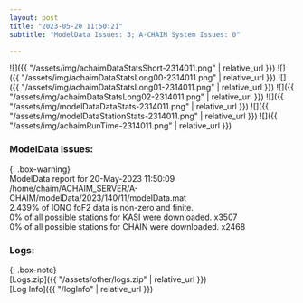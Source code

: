 ```yaml
---
layout: post
title: "2023-05-20 11:50:21"
subtitle: "ModelData Issues: 3; A-CHAIM System Issues: 0"

---
```


![]({{ "/assets/img/achaimDataStatsShort-2314011.png" | relative_url }})
![]({{ "/assets/img/achaimDataStatsLong00-2314011.png" | relative_url }})
![]({{ "/assets/img/achaimDataStatsLong01-2314011.png" | relative_url }})
![]({{ "/assets/img/achaimDataStatsLong02-2314011.png" | relative_url }})
![]({{ "/assets/img/modelDataDataStats-2314011.png" | relative_url }})
![]({{ "/assets/img/modelDataStationStats-2314011.png" | relative_url }})
![]({{ "/assets/img/achaimRunTime-2314011.png" | relative_url }})


### ModelData Issues:  
  
{: .box-warning}  
 ModelData report for 20-May-2023 11:50:09   
 /home/chaim/ACHAIM_SERVER/A-CHAIM/modelData/2023/140/11/modelData.mat   
 2.439% of IONO foF2 data is non-zero and finite.   
 0% of all possible stations for KASI were downloaded. x3507   
 0% of all possible stations for CHAIN were downloaded. x2468   
  


### Logs:  
  
{: .box-note}  
[Logs.zip]({{ "/assets/other/logs.zip" | relative_url }})  
[Log Info]({{ "/logInfo" | relative_url }})  

